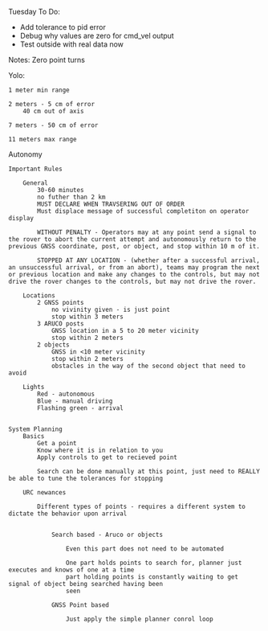 Tuesday To Do:

- Add tolerance to pid error
- Debug why values are zero for cmd_vel output
- Test outside with real data now


Notes:
    Zero point turns 

Yolo:


    1 meter min range

    2 meters - 5 cm of error 
        40 cm out of axis 
    
    7 meters - 50 cm of error 

    11 meters max range 

    

Autonomy

    Important Rules
        
        General
            30-60 minutes 
            no futher than 2 km 
            MUST DECLARE WHEN TRAVSERING OUT OF ORDER
            Must displace message of successful completiton on operator display

            WITHOUT PENALTY - Operators may at any point send a signal to the rover to abort the current attempt and autonomously return to the previous GNSS coordinate, post, or object, and stop within 10 m of it.

            STOPPED AT ANY LOCATION - (whether after a successful arrival, an unsuccessful arrival, or from an abort), teams may program the next or previous location and make any changes to the controls, but may not drive the rover changes to the controls, but may not drive the rover.
            
        Locations
            2 GNSS points
                no vivinity given - is just point
                stop within 3 meters
            3 ARUCO posts
                GNSS location in a 5 to 20 meter vicinity
                stop within 2 meters
            2 objects
                GNSS in <10 meter vicinity
                stop within 2 meters
                obstacles in the way of the second object that need to avoid 

        Lights
            Red - autonomous
            Blue - manual driving 
            Flashing green - arrival 
        
    
    System Planning 
        Basics
            Get a point
            Know where it is in relation to you
            Apply controls to get to recieved point

            Search can be done manually at this point, just need to REALLY be able to tune the tolerances for stopping

        URC newances
            
            Different types of points - requires a different system to dictate the behavior upon arrival
                
        
                Search based - Aruco or objects 
                    
                    Even this part does not need to be automated 
                    
                    One part holds points to search for, planner just executes and knows of one at a time
                    part holding points is constantly waiting to get signal of object being searched having been 
                    seen 
                
                GNSS Point based
                    
                    Just apply the simple planner conrol loop



                

